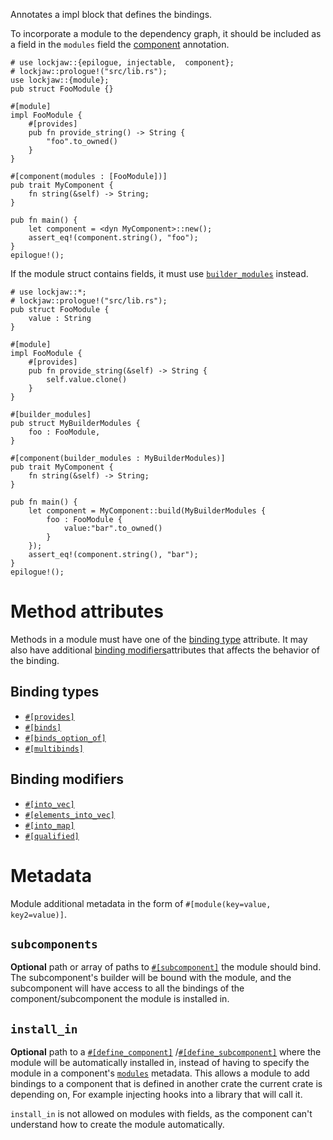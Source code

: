 Annotates a impl block that defines the bindings.

To incorporate a module to the dependency graph, it should be included as a field in the
`modules` field the [component](component) annotation.

```
# use lockjaw::{epilogue, injectable,  component};
# lockjaw::prologue!("src/lib.rs");
use lockjaw::{module};
pub struct FooModule {}

#[module]
impl FooModule {
    #[provides]
    pub fn provide_string() -> String {
        "foo".to_owned()
    }
}

#[component(modules : [FooModule])]
pub trait MyComponent {
    fn string(&self) -> String;
}

pub fn main() {
    let component = <dyn MyComponent>::new();
    assert_eq!(component.string(), "foo");
}
epilogue!();
```

If the module struct contains fields, it must use [`builder_modules`](builder_modules) instead.

```
# use lockjaw::*;
# lockjaw::prologue!("src/lib.rs");
pub struct FooModule {
    value : String
}

#[module]
impl FooModule {
    #[provides]
    pub fn provide_string(&self) -> String {
        self.value.clone()
    }
}

#[builder_modules]
pub struct MyBuilderModules {
    foo : FooModule,
}

#[component(builder_modules : MyBuilderModules)]
pub trait MyComponent {
    fn string(&self) -> String;
}

pub fn main() {
    let component = MyComponent::build(MyBuilderModules {
        foo : FooModule {
            value:"bar".to_owned()
        }
    });
    assert_eq!(component.string(), "bar");
}
epilogue!();
```

# Method attributes

Methods in a module must have one of the [binding type](#binding-types) attribute. It may also have
additional [binding modifiers](#binding-modifiers)attributes that affects the behavior of the
binding.

## Binding types

* [`#[provides]`](module_attributes::provides)
* [`#[binds]`](module_attributes::binds)
* [`#[binds_option_of]`](module_attributes::binds_option_of)
* [`#[multibinds]`](module_attributes::multibinds)

## Binding modifiers

* [`#[into_vec]`](module_attributes::into_vec)
* [`#[elements_into_vec]`](module_attributes::elements_into_vec)
* [`#[into_map]`](module_attributes::into_map)
* [`#[qualified]`](module_attributes::qualified)

# Metadata

Module additional metadata in the form of
`#[module(key=value, key2=value)]`.

## `subcomponents`

**Optional** path or array of paths to [`#[subcomponent]`](subcomponent) the module should bind. The
subcomponent's builder will be bound with the module, and the subcomponent will have access to all
the bindings of the component/subcomponent the module is installed in.

## `install_in`

**Optional** path to a [`#[define_component]`](define_component)
/[`#[define_subcomponent]`](define_subcomponent) where the module will be automatically installed
in, instead of having to specify the module in a component's [`modules`](component#modules)
metadata.
This allows a module to add bindings to a component that is defined in another crate the current
crate is depending on, For example injecting hooks into a library that will call it.

`install_in` is not allowed on modules with fields, as the component can't understand how to create
the module automatically.